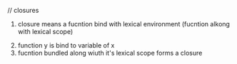 // closures

1. closure means a fucntion bind with lexical environment (fucntion alkong with lexical scope)

2) function y is bind to variable of x
3) fucntion bundled along wiuth it's lexical scope forms a closure
